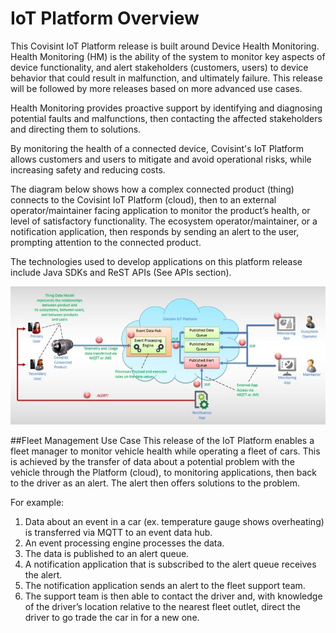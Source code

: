# IoT Platform Overview

This Covisint IoT Platform release is built around Device Health Monitoring. Health Monitoring (HM) is the ability of the system to monitor key aspects of device functionality, and alert stakeholders (customers, users) to device behavior that could result in malfunction, and ultimately failure. This release will be followed by more releases based on more advanced use cases.

Health Monitoring provides proactive support by identifying and diagnosing potential faults and malfunctions, then contacting the affected stakeholders and directing them to solutions.

By monitoring the health of a connected device, Covisint's IoT Platform allows customers and users to mitigate and avoid operational risks, while increasing safety and reducing costs.

The diagram below shows how a complex connected product (thing) connects to the Covisint IoT Platform (cloud), then to an external operator/maintainer facing application to monitor the product’s health, or level of satisfactory functionality. The ecosystem operator/maintainer, or a notification application, then responds by sending an alert to the user, prompting attention to the connected product.

The technologies used to develop applications on this platform release include Java SDKs and ReST APIs (See APIs section).

![](IoTOverview.jpg)

##Fleet Management Use Case
 This release of the IoT Platform enables a fleet manager to monitor vehicle health while operating a fleet of cars. This is achieved by the transfer of data about a potential problem with the vehicle through the Platform (cloud), to monitoring applications, then back to the driver as an alert. The alert then offers solutions to the problem.

For example:
1. Data about an event in a car (ex. temperature gauge shows overheating) is transferred via MQTT to an event data hub.
3. An event processing engine processes the data.
4. The data is published to an alert queue.
5. A notification application that is subscribed to the alert queue receives the alert.
7. The notification application sends an alert to the fleet support team.
8. The support team is then able to contact the driver and, with knowledge of the driver’s location relative to the nearest fleet outlet, direct the driver to go trade the car in for a new one.

